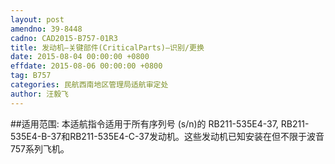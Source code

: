 ```yaml
---
layout: post
amendno: 39-8448
cadno: CAD2015-B757-01R3
title: 发动机—关键部件(CriticalParts)—识别/更换
date: 2015-08-04 00:00:00 +0800
effdate: 2015-08-06 00:00:00 +0800
tag: B757
categories: 民航西南地区管理局适航审定处
author: 汪毅飞
---
```


##适用范围:
本适航指令适用于所有序列号 (s/n)的 RB211-535E4-37, RB211-535E4-B-37和RB211-535E4-C-37发动机。这些发动机已知安装在但不限于波音757系列飞机。

